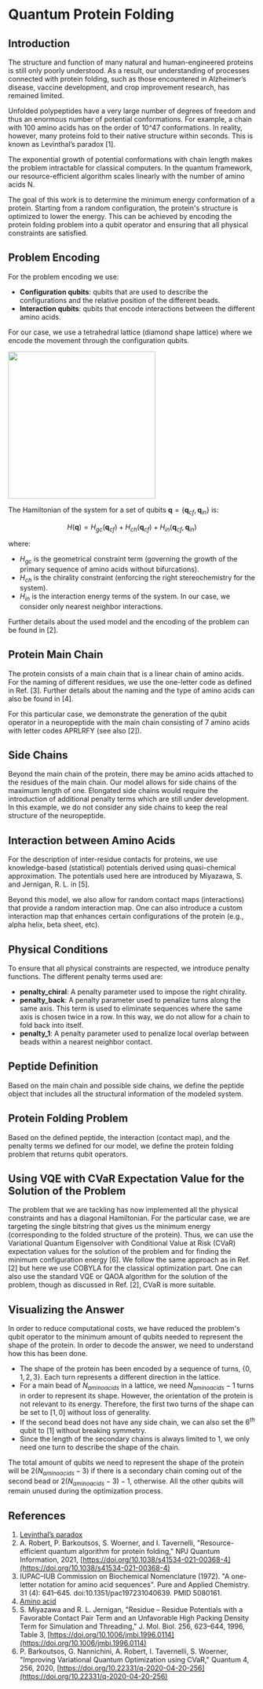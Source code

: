 # Quantum Protein Folding

## Introduction
The structure and function of many natural and human-engineered proteins is still only poorly understood. As a result, our understanding of processes connected with protein folding, such as those encountered in Alzheimer’s disease, vaccine development, and crop improvement research, has remained limited.

Unfolded polypeptides have a very large number of degrees of freedom and thus an enormous number of potential conformations. For example, a chain with 100 amino acids has on the order of 10^47 conformations. In reality, however, many proteins fold to their native structure within seconds. This is known as Levinthal’s paradox [1].

The exponential growth of potential conformations with chain length makes the problem intractable for classical computers. In the quantum framework, our resource-efficient algorithm scales linearly with the number of amino acids N.

The goal of this work is to determine the minimum energy conformation of a protein. Starting from a random configuration, the protein's structure is optimized to lower the energy. This can be achieved by encoding the protein folding problem into a qubit operator and ensuring that all physical constraints are satisfied.

## Problem Encoding
For the problem encoding we use:
- **Configuration qubits**: qubits that are used to describe the configurations and the relative position of the different beads.
- **Interaction qubits**: qubits that encode interactions between the different amino acids.

For our case, we use a tetrahedral lattice (diamond shape lattice) where we encode the movement through the configuration qubits.

<img src="aux_files/lattice_protein.png" width="300">

The Hamiltonian of the system for a set of qubits $\mathbf{q}=\{\mathbf{q}_{cf}, \mathbf{q}_{in}\}$ is:

$$H(\mathbf{q}) = H_{gc}(\mathbf{q}_{cf}) + H_{ch}(\mathbf{q}_{cf}) + H_{in}(\mathbf{q}_{cf}, \mathbf{q}_{in}) $$

where:
- $H_{gc}$ is the geometrical constraint term (governing the growth of the primary sequence of amino acids without bifurcations).
- $H_{ch}$ is the chirality constraint (enforcing the right stereochemistry for the system).
- $H_{in}$ is the interaction energy terms of the system. In our case, we consider only nearest neighbor interactions.

Further details about the used model and the encoding of the problem can be found in [2].

## Protein Main Chain
The protein consists of a main chain that is a linear chain of amino acids. For the naming of different residues, we use the one-letter code as defined in Ref. [3]. Further details about the naming and the type of amino acids can also be found in [4].

For this particular case, we demonstrate the generation of the qubit operator in a neuropeptide with the main chain consisting of 7 amino acids with letter codes APRLRFY (see also [2]).

## Side Chains
Beyond the main chain of the protein, there may be amino acids attached to the residues of the main chain. Our model allows for side chains of the maximum length of one. Elongated side chains would require the introduction of additional penalty terms which are still under development. In this example, we do not consider any side chains to keep the real structure of the neuropeptide.

## Interaction between Amino Acids
For the description of inter-residue contacts for proteins, we use knowledge-based (statistical) potentials derived using quasi-chemical approximation. The potentials used here are introduced by Miyazawa, S. and Jernigan, R. L. in [5].

Beyond this model, we also allow for random contact maps (interactions) that provide a random interaction map. One can also introduce a custom interaction map that enhances certain configurations of the protein (e.g., alpha helix, beta sheet, etc).

## Physical Conditions
To ensure that all physical constraints are respected, we introduce penalty functions. The different penalty terms used are:
- **penalty_chiral**: A penalty parameter used to impose the right chirality.
- **penalty_back**: A penalty parameter used to penalize turns along the same axis. This term is used to eliminate sequences where the same axis is chosen twice in a row. In this way, we do not allow for a chain to fold back into itself.
- **penalty_1**: A penalty parameter used to penalize local overlap between beads within a nearest neighbor contact.

## Peptide Definition
Based on the main chain and possible side chains, we define the peptide object that includes all the structural information of the modeled system.

## Protein Folding Problem
Based on the defined peptide, the interaction (contact map), and the penalty terms we defined for our model, we define the protein folding problem that returns qubit operators.

## Using VQE with CVaR Expectation Value for the Solution of the Problem
The problem that we are tackling has now implemented all the physical constraints and has a diagonal Hamiltonian. For the particular case, we are targeting the single bitstring that gives us the minimum energy (corresponding to the folded structure of the protein). Thus, we can use the Variational Quantum Eigensolver with Conditional Value at Risk (CVaR) expectation values for the solution of the problem and for finding the minimum configuration energy [6]. We follow the same approach as in Ref. [2] but here we use COBYLA for the classical optimization part. One can also use the standard VQE or QAOA algorithm for the solution of the problem, though as discussed in Ref. [2], CVaR is more suitable.

## Visualizing the Answer
In order to reduce computational costs, we have reduced the problem's qubit operator to the minimum amount of qubits needed to represent the shape of the protein. In order to decode the answer, we need to understand how this has been done.
- The shape of the protein has been encoded by a sequence of turns, $\{0,1,2,3\}$. Each turn represents a different direction in the lattice.
- For a main bead of $N_{aminoacids}$ in a lattice, we need $N_{aminoacids}-1$ turns in order to represent its shape. However, the orientation of the protein is not relevant to its energy. Therefore, the first two turns of the shape can be set to $[1,0]$ without loss of generality.
- If the second bead does not have any side chain, we can also set the $6^{th}$ qubit to $[1]$ without breaking symmetry.
- Since the length of the secondary chains is always limited to $1$, we only need one turn to describe the shape of the chain.

The total amount of qubits we need to represent the shape of the protein will be $2(N_{aminoacids}-3)$ if there is a secondary chain coming out of the second bead or $2(N_{aminoacids}-3) - 1$, otherwise. All the other qubits will remain unused during the optimization process.

## References
1. [Levinthal’s paradox](https://en.wikipedia.org/wiki/Levinthal%27s_paradox)
2. A. Robert, P. Barkoutsos, S. Woerner, and I. Tavernelli, "Resource-efficient quantum algorithm for protein folding," NPJ Quantum Information, 2021, [https://doi.org/10.1038/s41534-021-00368-4](https://doi.org/10.1038/s41534-021-00368-4)
3. IUPAC–IUB Commission on Biochemical Nomenclature (1972). "A one-letter notation for amino acid sequences". Pure and Applied Chemistry. 31 (4): 641–645. doi:10.1351/pac197231040639. PMID 5080161.
4. [Amino acid](https://en.wikipedia.org/wiki/Amino_acid)
5. S. Miyazawa and R. L. Jernigan, "Residue – Residue Potentials with a Favorable Contact Pair Term and an Unfavorable High Packing Density Term for Simulation and Threading," J. Mol. Biol. 256, 623–644, 1996, Table 3, [https://doi.org/10.1006/jmbi.1996.0114](https://doi.org/10.1006/jmbi.1996.0114)
6. P. Barkoutsos, G. Nannichini, A. Robert, I. Tavernelli, S. Woerner, "Improving Variational Quantum Optimization using CVaR," Quantum 4, 256, 2020, [https://doi.org/10.22331/q-2020-04-20-256](https://doi.org/10.22331/q-2020-04-20-256)